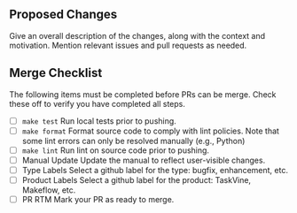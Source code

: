 ## Proposed Changes

Give an overall description of the changes, along with the context and motivation.
Mention relevant issues and pull requests as needed.

## Merge Checklist

The following items must be completed before PRs can be merge.
Check these off to verify you have completed all steps.

- [ ] `make test`       Run local tests prior to pushing.
- [ ] `make format`     Format source code to comply with lint policies. Note that some lint errors can only be resolved manually (e.g., Python)
- [ ] `make lint`       Run lint on source code prior to pushing.
- [ ] Manual Update     Update the manual to reflect user-visible changes.
- [ ] Type Labels       Select a github label for the type: bugfix, enhancement, etc.
- [ ] Product Labels    Select a github label for the product: TaskVine, Makeflow, etc.
- [ ] PR RTM            Mark your PR as ready to merge.
